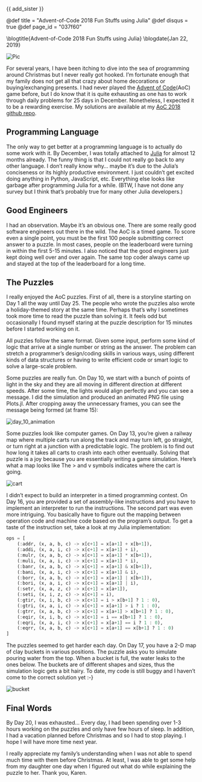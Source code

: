 {{ add_sister }}

@def title = "Advent-of-Code 2018 Fun Stuffs using Julia"
@def disqus = true
@def page_id = "037f60"

\blogtitle{Advent-of-Code 2018 Fun Stuffs using Julia}
\blogdate{Jan 22, 2019}

![Pic](/assets/pages/aoc2018/pic.png)

For several years, I have been itching to dive into the sea of programming around Christmas but I never really got hooked. I’m fortunate enough that my family does not get all that crazy about home decorations or buying/exchanging presents. I had never played the [Advent of Code](https://adventofcode.com/)(AoC) game before, but I do know that it is quite exhausting as one has to work through daily problems for 25 days in December.  Nonetheless, I expected it to be a rewarding exercise.  My solutions are available at my [AoC 2018 github repo](https://github.com/tk3369/AdventOfCode2018).

## Programming Language
The only way to get better at a programming language is to actually do some work with it. By December, I was totally attached to [Julia](https://julialang.org/) for almost 12 months already. The funny thing is that I could not really go back to any other language. I don’t really know why… maybe it’s due to the Julia’s conciseness or its highly productive environment. I just couldn’t get excited doing anything in Python, JavaScript, etc. Everything else looks like garbage after programming Julia for a while. (BTW, I have not done any survey but I think that’s probably true for many other Julia developers.)

## Good Engineers
I had an observation. Maybe it’s an obvious one.  There are some really good software engineers out there in the wild. The AoC is a timed game. To score even a single point, you must be the first 100 people submitting correct answer to a puzzle. In most cases, people on the leaderboard were turning in within the first 5-15 minutes. I also noticed that the good engineers just kept doing well over and over again. The same top coder always came up and stayed at the top of the leaderboard for a long time.

## The Puzzles
I really enjoyed the AoC puzzles. First of all, there is a storyline starting on Day 1 all the way until Day 25. The people who wrote the puzzles also wrote a holiday-themed story at the same time. Perhaps that’s why I sometimes took more time to read the puzzle than solving it.  It feels odd but occasionally I found myself staring at the puzzle description for 15 minutes before I started working on it.

All puzzles follow the same format. Given some input, perform some kind of logic that arrive at a single number or string as the answer. The problem can stretch a programmer’s design/coding skills in various ways, using different kinds of data structures or having to write efficient code or smart logic to solve a large-scale problem.

Some puzzles are really fun.  On Day 10, we start with a bunch of points of light in the sky and they are all moving in different direction at different speeds.  After some time, the lights would align perfectly and you can see a message.  I did the simulation and produced an animated PNG file using Plots.jl.  After cropping away the unnecessary frames, you can see the message being formed (at frame 15):

![day_10_animation](assets/pages/../../../../assets/pages/aoc2018/day10_anim.gif)

Some puzzles look like computer games. On Day 13, you’re given a railway map where multiple carts run along the track and may turn left, go straight, or turn right at a junction with a predictable logic. The problem is to find out how long it takes all carts to crash into each other eventually. Solving that puzzle is a joy because you are essentially writing a game simulation.  Here’s what a map looks like  The > and v symbols indicates where the cart is going.

![cart](../../assets/pages/aoc2018/cart.png)

I didn’t expect to build an interpreter in a timed programming contest. On Day 16, you are provided a set of assembly-like instructions and you have to implement an interpreter to run the instructions. The second part was even more intriguing. You basically have to figure out the mapping between operation code and machine code based on the program’s output.  To get a taste of the instruction set, take a look at my Julia implementation:

```julia
ops = [
    (:addr, (x, a, b, c) -> x[c+1] = x[a+1] + x[b+1]),
    (:addi, (x, a, i, c) -> x[c+1] = x[a+1] + i),
    (:mulr, (x, a, b, c) -> x[c+1] = x[a+1] * x[b+1]),
    (:muli, (x, a, i, c) -> x[c+1] = x[a+1] * i),
    (:banr, (x, a, b, c) -> x[c+1] = x[a+1] & x[b+1]),
    (:bani, (x, a, i, c) -> x[c+1] = x[a+1] & i),
    (:borr, (x, a, b, c) -> x[c+1] = x[a+1] | x[b+1]),
    (:bori, (x, a, i, c) -> x[c+1] = x[a+1] | i),
    (:setr, (x, a, z, c) -> x[c+1] = x[a+1]),
    (:seti, (x, i, z, c) -> x[c+1] = i),
    (:gtir, (x, i, b, c) -> x[c+1] = i > x[b+1] ? 1 : 0),
    (:gtri, (x, a, i, c) -> x[c+1] = x[a+1] > i ? 1 : 0),
    (:gtrr, (x, a, b, c) -> x[c+1] = x[a+1] > x[b+1] ? 1 : 0),
    (:eqir, (x, i, b, c) -> x[c+1] = i == x[b+1] ? 1 : 0),
    (:eqri, (x, a, i, c) -> x[c+1] = x[a+1] == i ? 1 : 0),
    (:eqrr, (x, a, b, c) -> x[c+1] = x[a+1] == x[b+1] ? 1 : 0)
]
```

The puzzles seemed to get harder each day. On Day 17, you have a 2-D map of clay buckets in various positions. The puzzle asks you to simulate pouring water from the top.  When a bucket is full, the water leaks to the ones below.  The buckets are of different shapes and sizes, thus the simulation logic gets a bit hairy.  To date, my code is still buggy and I haven’t come to the correct solution yet :-}

![bucket](../../assets/pages/aoc2018/buckets.png)

## Final Words

By Day 20, I was exhausted…  Every day, I had been spending over 1-3 hours working on the puzzles and only have few hours of sleep. In addition, I had a vacation planned before Christmas and so I had to stop playing. I hope I will have more time next year.

I really appreciate my family’s understanding when I was not able to spend much time with them before Christmas.  At least, I was able to get some help from my daughter one day when I figured out what do while explaining the puzzle to her.   Thank you, Karen.
